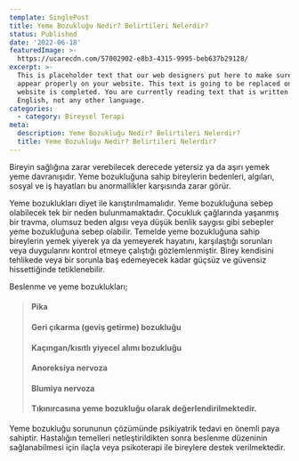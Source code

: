 ```yaml
---
template: SinglePost
title: Yeme Bozukluğu Nedir? Belirtileri Nelerdir?
status: Published
date: '2022-06-18' 
featuredImage: >-
  https://ucarecdn.com/57002902-e8b3-4315-9995-beb637b29128/
excerpt: >-
  This is placeholder text that our web designers put here to make sure words
  appear properly on your website. This text is going to be replaced once the
  website is completed. You are currently reading text that is written in
  English, not any other language.
categories:
  - category: Bireysel Terapi
meta:
  description: Yeme Bozukluğu Nedir? Belirtileri Nelerdir?
  title: Yeme Bozukluğu Nedir? Belirtileri Nelerdir?
---
```


Bireyin sağlığına zarar verebilecek derecede yetersiz ya da aşırı yemek yeme davranışıdır. Yeme bozukluğuna sahip bireylerin bedenleri, algıları, sosyal ve iş hayatları bu anormallikler karşısında zarar görür. 

Yeme bozuklukları diyet ile karıştırılmamalıdır. Yeme bozukluğuna sebep olabilecek tek bir neden bulunmamaktadır. Çocukluk çağlarında yaşanmış bir travma, olumsuz beden algısı veya düşük benlik saygısı gibi sebepler yeme bozukluğuna sebep olabilir. Temelde yeme bozukluğuna sahip bireylerin yemek yiyerek ya da yemeyerek hayatını, karşılaştığı sorunları veya duygularını kontrol etmeye çalıştığı gözlemlenmiştir. Birey kendisini tehlikede veya bir sorunla baş edemeyecek kadar güçsüz ve güvensiz hissettiğinde tetiklenebilir.

Beslenme ve yeme bozuklukları;

> #### Pika
>
> #### Geri çıkarma (geviş getirme) bozukluğu
>
> #### Kaçıngan/kısıtlı yiyecel alımı bozukluğu
>
> #### Anoreksiya nervoza
>
> #### Blumiya nervoza
>
> #### Tıkınırcasına yeme bozukluğu olarak değerlendirilmektedir.

Yeme bozukluğu sorununun çözümünde psikiyatrik tedavi en önemli paya sahiptir. Hastalığın temelleri netleştirildikten sonra beslenme düzeninin sağlanabilmesi için ilaçla veya psikoterapi ile bireylere destek verilmektedir.